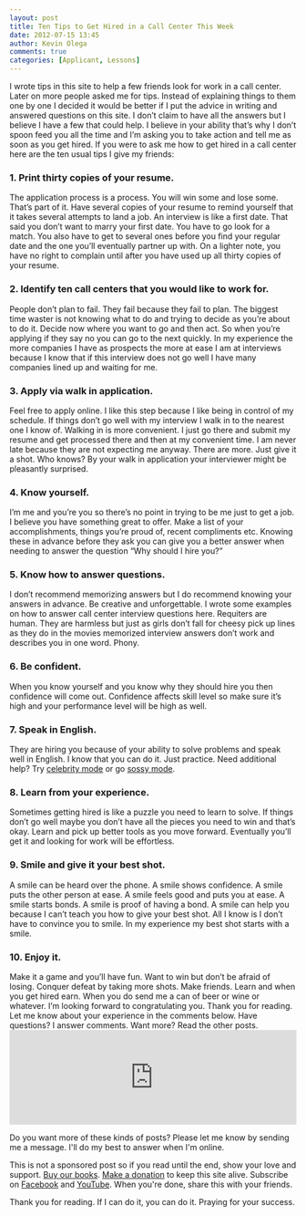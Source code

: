```yaml
---
layout: post
title: Ten Tips to Get Hired in a Call Center This Week
date: 2012-07-15 13:45
author: Kevin Olega
comments: true
categories: [Applicant, Lessons]
---
```

I wrote tips in this site to help a few friends look for work in a call center. Later on more people asked me for tips. Instead of explaining things to them one by one I decided it would be better if I put the advice in writing and answered questions on this site. I don’t claim to have all the answers but I believe I have a few that could help. I believe in your ability that’s why I don’t spoon feed you all the time and I’m asking you to take action and tell me as soon as you get hired. If you were to ask me how to get hired in a call center here are the ten usual tips I give my friends:

### 1\. Print thirty copies of your resume.

The application process is a process. You will win some and lose some. That’s part of it. Have several copies of your resume to remind yourself that it takes several attempts to land a job. An interview is like a first date. That said you don’t want to marry your first date. You have to go look for a match. You also have to get to several ones before you find your regular date and the one you’ll eventually partner up with. On a lighter note, you have no right to complain until after you have used up all thirty copies of your resume.

### 2\. Identify ten call centers that you would like to work for.

People don’t plan to fail. They fail because they fail to plan. The biggest time waster is not knowing what to do and trying to decide as you’re about to do it. Decide now where you want to go and then act. So when you’re applying if they say no you can go to the next quickly. In my experience the more companies I have as prospects the more at ease I am at interviews because I know that if this interview does not go well I have many companies lined up and waiting for me.

### 3\. Apply via walk in application.

Feel free to apply online. I like this step because I like being in control of my schedule. If things don’t go well with my interview I walk in to the nearest one I know of. Walking in is more convenient. I just go there and submit my resume and get processed there and then at my convenient time. I am never late because they are not expecting me anyway. There are more. Just give it a shot. Who knows? By your walk in application your interviewer might be pleasantly surprised.

### 4\. Know yourself.

I’m me and you’re you so there’s no point in trying to be me just to get a job. I believe you have something great to offer. Make a list of your accomplishments, things you’re proud of, recent compliments etc. Knowing these in advance before they ask you can give you a better answer when needing to answer the question “Why should I hire you?”

### 5\. Know how to answer questions.

I don’t recommend memorizing answers but I do recommend knowing your answers in advance. Be creative and unforgettable. I wrote some examples on how to answer call center interview questions here. Requiters are human. They are harmless but just as girls don’t fall for cheesy pick up lines as they do in the movies memorized interview answers don’t work and describes you in one word. Phony.

### 6\. Be confident.

When you know yourself and you know why they should hire you then confidence will come out. Confidence affects skill level so make sure it’s high and your performance level will be high as well.

### 7\. Speak in English.

They are hiring you because of your ability to solve problems and speak well in English. I know that you can do it. Just practice. Need additional help? Try [celebrity mode](http://callcentertrainingtips.com/how-to-speak-better-at-a-call-center-job-interview-with-celebrity-mode/) or go [sossy mode](http://callcentertrainingtips.com/how-to-sound-better-at-call-center-interviews-with-the-sossy-mode/).

### 8\. Learn from your experience.

Sometimes getting hired is like a puzzle you need to learn to solve. If things don’t go well maybe you don’t have all the pieces you need to win and that’s okay. Learn and pick up better tools as you move forward. Eventually you’ll get it and looking for work will be effortless.

### 9\. Smile and give it your best shot.

A smile can be heard over the phone. A smile shows confidence. A smile puts the other person at ease. A smile feels good and puts you at ease. A smile starts bonds. A smile is proof of having a bond. A smile can help you because I can’t teach you how to give your best shot. All I know is I don’t have to convince you to smile. In my experience my best shot starts with a smile.

### 10\. Enjoy it.

Make it a game and you’ll have fun. Want to win but don’t be afraid of losing. Conquer defeat by taking more shots. Make friends. Learn and when you get hired earn. When you do send me a can of beer or wine or whatever. I’m looking forward to congratulating you. Thank you for reading. Let me know about your experience in the comments below. Have questions? I answer comments. Want more? Read the other posts.<iframe src="https://w.soundcloud.com/player/?url=https%3A//api.soundcloud.com/tracks/148146674&amp;color=ff5500&amp;auto_play=false&amp;hide_related=false&amp;show_artwork=true" width="100%" height="166" frameborder="no" scrolling="no"></iframe>

Do you want more of these kinds of posts? Please let me know by sending me a message. I'll do my best to answer when I'm online.

This is not a sponsored post so if you read until the end, show your love and support. [Buy our books](http://callcentertrainingtips.com/promos/).  [Make a donation](http://callcentertrainingtips.com/support/) to keep this site alive. Subscribe on [Facebook](https://www.facebook.com/callcentertrainingtips/) and [YouTube](https://www.youtube.com/channel/UCSRyiovg_InMdQAe7Fn0LtA). When you're done, share this with your friends. 

Thank you for reading. If I can do it, you can do it. Praying for your success.
